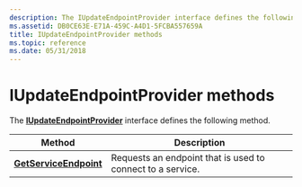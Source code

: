 ```yaml
---
description: The IUpdateEndpointProvider interface defines the following method.
ms.assetid: DB0CE63E-E71A-459C-A4D1-5FCBA557659A
title: IUpdateEndpointProvider methods
ms.topic: reference
ms.date: 05/31/2018
---
```


# IUpdateEndpointProvider methods

The [**IUpdateEndpointProvider**](iupdateendpointprovider.md) interface defines the following method.



| Method                                                                       | Description                                                |
|------------------------------------------------------------------------------|------------------------------------------------------------|
| [**GetServiceEndpoint**](iupdateendpointauthprovider-getserviceendpoint.md) | Requests an endpoint that is used to connect to a service. |



 

 

 



